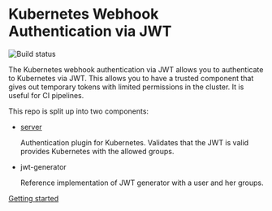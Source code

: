 # Kubernetes Webhook Authentication via JWT

![Build status](https://travis-ci.org/flix-tech/kubernetes-webhook.svg?branch=master)

The Kubernetes webhook authentication via JWT allows you to authenticate to Kubernetes via JWT.
This allows you to have a trusted component that gives out temporary tokens with limited permissions in the cluster. It is useful for CI pipelines.

This repo is split up into two components:


* [server](server/readme.md)

    Authentication plugin for Kubernetes. Validates that the JWT is valid provides Kubernetes with the allowed groups.
* jwt-generator

    Reference implementation of JWT generator with a user and her groups.

[Getting started](server/readme.md)